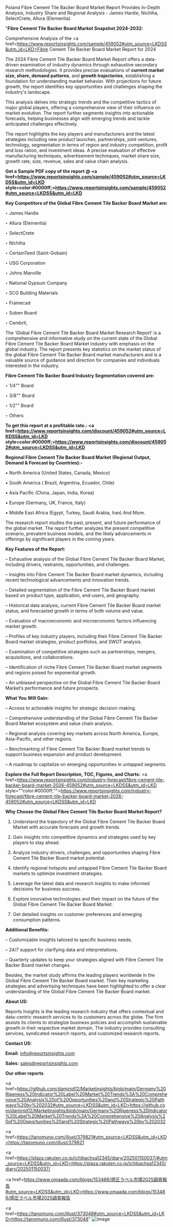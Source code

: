 Poland Fibre Cement Tile Backer Board Market Report Provides In-Depth Analysis, Industry Share and Regional Analysis - James Hardie, Nichiha, SelectCrete, Allura (Elementia)

"<strong>Fibre Cement Tile Backer Board Market Snapshot 2024-2032:</strong>

Comprehensive Analysis of the <a href=https://www.reportsinsights.com/sample/459052#utm_source=LKDSS&utm_id=LKD>Fibre Cement Tile Backer Board Market</a> Report for 2024

The 2024 Fibre Cement Tile Backer Board Market Report offers a data-driven examination of industry dynamics through exhaustive secondary research methodologies. It provides precise evaluations of <strong>current market size, share, demand patterns</strong>, and <strong>growth trajectories</strong>, establishing a foundation for understanding market behavior. With projections for future growth, the report identifies key opportunities and challenges shaping the industry's landscape.

This analysis delves into strategic trends and the competitive tactics of major global players, offering a comprehensive view of their influence on market evolution. The report further segments insights into actionable forecasts, helping businesses align with emerging trends and tackle anticipated challenges effectively.

The report highlights the key players and manufacturers and the latest strategies including new product launches, partnerships, joint ventures, technology, segmentation in terms of region and industry competition, profit and loss ration, and investment ideas. A precise evaluation of effective manufacturing techniques, advertisement techniques, market share size, growth rate, size, revenue, sales and value chain analysis.

<strong>Get a Sample PDF copy of the report @ <a href=https://www.reportsinsights.com/sample/459052#utm_source=LKDSS&utm_id=LKD style=color:#0000ff;>https://www.reportsinsights.com/sample/459052#utm_source=LKDSS&utm_id=LKD</a></strong>

<strong>Key Competitors of the Global Fibre Cement Tile Backer Board Market are:</strong>

‣ James Hardie

‣ Allura (Elementia)

‣ SelectCrete

‣ Nichiha

‣ CertainTeed (Saint-Gobain)

‣ USG Corporation

‣ Johns Manville

‣ National Gypsum Company

‣ SCG Building Materials

‣ Framecad

‣ Soben Board

‣ Cembrit,

The ‘Global Fibre Cement Tile Backer Board Market Research Report’ is a comprehensive and informative study on the current state of the Global Fibre Cement Tile Backer Board Market industry with emphasis on the global industry. The report presents key statistics on the market status of the global Fibre Cement Tile Backer Board market manufacturers and is a valuable source of guidance and direction for companies and individuals interested in the industry.

<strong>Fibre Cement Tile Backer Board Industry Segmentation covered are:</strong>

‣ 1/4"" Board

‣ 3/8"" Board

‣ 1/2"" Board

‣ Others

<strong>To get this report at a profitable rate.: <a href=https://www.reportsinsights.com/discount/459052#utm_source=LKDSS&utm_id=LKD style=color:#0000ff;>https://www.reportsinsights.com/discount/459052#utm_source=LKDSS&utm_id=LKD</a></strong>

<strong>Regional Fibre Cement Tile Backer Board Market (Regional Output, Demand &amp; Forecast by Countries):-</strong>

• North America (United States, Canada, Mexico)

• South America ( Brazil, Argentina, Ecuador, Chile)

• Asia Pacific (China, Japan, India, Korea)

• Europe (Germany, UK, France, Italy)

• Middle East Africa (Egypt, Turkey, Saudi Arabia, Iran) And More.

The research report studies the past, present, and future performance of the global market. The report further analyzes the present competitive scenario, prevalent business models, and the likely advancements in offerings by significant players in the coming years.

<strong>Key Features of the Report:</strong>

– Exhaustive analysis of the Global Fibre Cement Tile Backer Board Market, including drivers, restraints, opportunities, and challenges.

– Insights into Fibre Cement Tile Backer Board market dynamics, including recent technological advancements and innovation trends.

– Detailed segmentation of the Fibre Cement Tile Backer Board market based on product type, application, end-users, and geography.

– Historical data analysis, current Fibre Cement Tile Backer Board market status, and forecasted growth in terms of both volume and value.

– Evaluation of macroeconomic and microeconomic factors influencing market growth.

– Profiles of key industry players, including their Fibre Cement Tile Backer Board market strategies, product portfolios, and SWOT analysis.

– Examination of competitive strategies such as partnerships, mergers, acquisitions, and collaborations.

– Identification of niche Fibre Cement Tile Backer Board market segments and regions poised for exponential growth.

– An unbiased perspective on the Global Fibre Cement Tile Backer Board Market’s performance and future prospects.

<strong>What You Will Gain:</strong>

– Access to actionable insights for strategic decision-making.

– Comprehensive understanding of the Global Fibre Cement Tile Backer Board Market ecosystem and value chain analysis.

– Regional analysis covering key markets across North America, Europe, Asia-Pacific, and other regions.

– Benchmarking of Fibre Cement Tile Backer Board market trends to support business expansion and product development.

– A roadmap to capitalize on emerging opportunities in untapped segments.

<strong>Explore the Full Report Description, TOC, Figures, and Charts:</strong>
<a href=https://www.reportsinsights.com/industry-forecast/fibre-cement-tile-backer-board-market-2026-459052#utm_source=LKDSS&utm_id=LKD style=""color:#0000ff;"">https://www.reportsinsights.com/industry-forecast/fibre-cement-tile-backer-board-market-2026-459052#utm_source=LKDSS&utm_id=LKD</a>

<strong>Why Choose the Global Fibre Cement Tile Backer Board Market Report?</strong>

1. Understand the trajectory of the Global Fibre Cement Tile Backer Board Market with accurate forecasts and growth trends.

2. Gain insights into competitive dynamics and strategies used by key players to stay ahead.

3. Analyze industry drivers, challenges, and opportunities shaping Fibre Cement Tile Backer Board market potential.

4. Identify regional hotspots and untapped Fibre Cement Tile Backer Board markets to optimize investment strategies.

5. Leverage the latest data and research insights to make informed decisions for business success.

6. Explore innovative technologies and their impact on the future of the Global Fibre Cement Tile Backer Board Market.

7. Get detailed insights on customer preferences and emerging consumption patterns.

<strong>Additional Benefits:</strong>

– Customizable insights tailored to specific business needs.

– 24/7 support for clarifying data and interpretations.

– Quarterly updates to keep your strategies aligned with Fibre Cement Tile Backer Board market changes.

Besides, the market study affirms the leading players worldwide in the Global Fibre Cement Tile Backer Board market. Their key marketing strategies and advertising techniques have been highlighted to offer a clear understanding of the Global Fibre Cement Tile Backer Board market.

<strong><strong>About US</strong>:</strong>

Reports Insights is the leading research industry that offers contextual and data-centric research services to its customers across the globe. The firm assists its clients to strategize business policies and accomplish sustainable growth in their respective market domain. The industry provides consulting services, syndicated research reports, and customized research reports.

<strong>Contact US:</strong>

<p class=><b>Email:</b> <a href=mailto:info@reportsinsights.com>info@reportsinsights.com</a></p>
<p class=><b>Sales:</b> <a href=mailto:sales@reportsinsights.com>sales@reportsinsights.com</a></p>

<strong>Our other reports</strong>

<a href=https://github.com/daminid12/Marketinsights/blob/main/Germany%20Ripeness%20Indicator%20Label%20Market%20Trends%3A%20Comprehensive%20Analysis%20of%20Opportunities%20and%20Strategic%20Pathways%20by%202032#utm_source=LKDSS&utm_id=LKD>https://github.com/daminid12/Marketinsights/blob/main/Germany%20Ripeness%20Indicator%20Label%20Market%20Trends%3A%20Comprehensive%20Analysis%20of%20Opportunities%20and%20Strategic%20Pathways%20by%202032</a>

<a href=https://tanomuno.com/illust/379821#utm_source=LKDSS&utm_id=LKD>https://tanomuno.com/illust/379821</a>

<a href=https://plaza.rakuten.co.jp/ichibachsa12345/diary/202501150037/#utm_source=LKDSS&utm_id=LKD>https://plaza.rakuten.co.jp/ichibachsa12345/diary/202501150037/</a>

<a href=https://www.omaada.com/blogs/153486/感圧ラベル市場2025調査報告#utm_source=LKDSS&utm_id=LKD>https://www.omaada.com/blogs/153486/感圧ラベル市場2025調査報告</a>

<a href=https://tanomuno.com/illust/373048#utm_source=LKDSS&utm_id=LKD>https://tanomuno.com/illust/373048</a>"
![image](https://github.com/user-attachments/assets/3788487e-7501-4f06-acb7-46928a2472ec)
